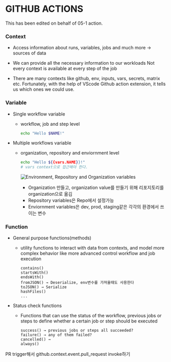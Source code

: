 # GITHUB ACTIONS

This has been edited on behalf of 05-1 action.

### Context

- Access information about runs, variables, jobs and much more → sources of data

- We can provide all the necessary information to our workloads
  Not every context is available at every step of the job

- There are many contexts like github, env, inputs, vars, secrets, matrix etc. Fortunately, with the help of VScode Github action extension, it tells us which ones we could use.

### Variable

- Single workflow variable

  - workflow, job and step level

    ```bash
    echo "Hello $NAME!"
    ```

- Multiple workflows variable

  - organization, repository and enviornment level

    ```bash
    echo "Hello ${{vars.NAME}}!"
    # vars context으로 접근해야 한다.
    ```

    ![Environment, Repository and Organization variables](https://github.com/user-attachments/assets/22633e94-5416-4ff5-8693-d07827885df5)

    - Organization 만들고, organization value를 만들기 위해 리포지토리를 organization으로 옮김
    - Repository variables은 Repo에서 설정가능
    - Enviornment variables은 dev, prod, staging같은 각각의 환경에서 쓰이는 변수

### Function

- General purpose functions(methods)

  - utility functions to interact with data from contexts, and model more complex behavior like more advanced control workflow and job execution
    ```
    contains()
    startsWith()
    endsWith()
    fromJSON() → Deserialize, env변수를 가져올때도 사용한다
    toJSON() → Serialize
    hashFiles()
    ...
    ```

- Status check functions
  - Functions that can use the status of the workflow, previous jobs or steps to define whether a certain job or step should be executed
    ```
    success() → previous jobs or steps all succeeded?
    failure() → any of them failed?
    cancelled() →
    always()
    ```

PR trigger해서 github.context.event.pull_request invoke하기
